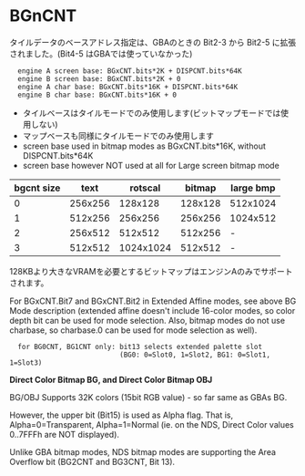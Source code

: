 # BGnCNT

タイルデータのベースアドレス指定は、GBAのときの Bit2-3 から Bit2-5 に拡張されました。(Bit4-5 はGBAでは使っていなかった)

```
  engine A screen base: BGxCNT.bits*2K + DISPCNT.bits*64K
  engine B screen base: BGxCNT.bits*2K + 0
  engine A char base: BGxCNT.bits*16K + DISPCNT.bits*64K
  engine B char base: BGxCNT.bits*16K + 0
```

- タイルベースはタイルモードでのみ使用します(ビットマップモードでは使用しない)
- マップベースも同様にタイルモードでのみ使用します
- screen base used in bitmap modes as BGxCNT.bits\*16K, without DISPCNT.bits\*64K
- screen base however NOT used at all for Large screen bitmap mode

bgcnt size | text | rotscal | bitmap | large bmp
-- | -- | -- | -- | -- 
0 | 256x256 | 128x128   | 128x128 | 512x1024
1 | 512x256 | 256x256   | 256x256 | 1024x512
2 | 256x512 | 512x512   | 512x256 | -
3 | 512x512 | 1024x1024 | 512x512 | -

128KBより大きなVRAMを必要とするビットマップはエンジンAのみでサポートされます。

For BGxCNT.Bit7 and BGxCNT.Bit2 in Extended Affine modes, see above BG Mode description (extended affine doesn't include 16-color modes, so color depth bit can be used for mode selection. Also, bitmap modes do not use charbase, so charbase.0 can be used for mode selection as well).

```
  for BG0CNT, BG1CNT only: bit13 selects extended palette slot
                           (BG0: 0=Slot0, 1=Slot2, BG1: 0=Slot1, 1=Slot3)
```

**Direct Color Bitmap BG, and Direct Color Bitmap OBJ**

BG/OBJ Supports 32K colors (15bit RGB value) - so far same as GBAs BG.

However, the upper bit (Bit15) is used as Alpha flag. That is, Alpha=0=Transparent, Alpha=1=Normal (ie. on the NDS, Direct Color values 0..7FFFh are NOT displayed).

Unlike GBA bitmap modes, NDS bitmap modes are supporting the Area Overflow bit (BG2CNT and BG3CNT, Bit 13).